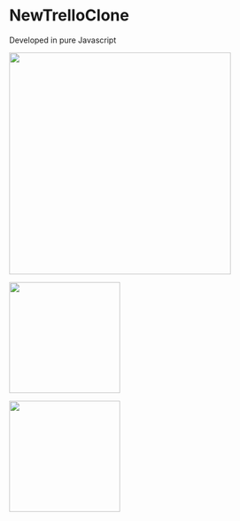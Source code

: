 # NewTrelloClone
Developed in pure Javascript

<p float="left">

 <img src="https://bairesdev.mo.cloudinary.net/blog/2023/08/What-Is-JavaScript-Used-For.jpg?tx=w_3840,q_auto" width="400" /> 
 
 <img src="https://blog.logrocket.com/wp-content/uploads/2021/02/machine-learning-libraries-javascript.png" width="200" /><br>

 <img src="https://1.bp.blogspot.com/-afiMLjD2d5M/Vupbd3QN7-I/AAAAAAAAQ1Q/txQ4g8cjl5oIT7OMJYwOVTIOSi-uS1OrQ/s1600/banner.jpg" width="200" />

</p>

